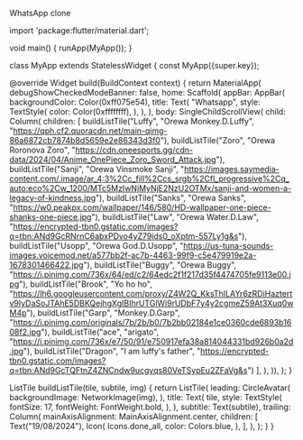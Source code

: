 WhatsApp clone

import 'package:flutter/material.dart';

void main() {
  runApp(MyApp());
}

class MyApp extends StatelessWidget {
  const MyApp({super.key});

  @override
  Widget build(BuildContext context) {
    return MaterialApp(
      debugShowCheckedModeBanner: false,
      home: Scaffold(
          appBar: AppBar(
            backgroundColor: Color(0xff075e54),
            title: Text(
              "Whatsapp",
              style: TextStyle(
                color: Color(0xffffffff),
              ),
            ),
          ),
          body: SingleChildScrollView(
            child: Column(
              children: [
                buildListTile("Luffy", "Orewa Monkey.D.Luffy",
                    "https://qph.cf2.quoracdn.net/main-qimg-86a6872cb7874b8d5659e2e86343d3f0"),
                buildListTile("Zoro", "Orewa Roronova Zoro",
                    "https://cdn.oneesports.gg/cdn-data/2024/04/Anime_OnePiece_Zoro_Sword_Attack.jpg"),
                buildListTile("Sanji", "Orewa Vinsmoke Sanji",
                    "https://images.saymedia-content.com/.image/ar_4:3%2Cc_fill%2Ccs_srgb%2Cfl_progressive%2Cq_auto:eco%2Cw_1200/MTc5MzIwNjMyNjE2NzU2OTMx/sanji-and-women-a-legacy-of-kindness.jpg"),
                buildListTile("Sanks", "Orewa Sanks",
                    "https://w0.peakpx.com/wallpaper/146/580/HD-wallpaper-one-piece-shanks-one-piece.jpg"),
                buildListTile("Law", "Orewa Water.D.Law",
                    "https://encrypted-tbn0.gstatic.com/images?q=tbn:ANd9GcRNrnC6abxPDvo4yZ79ids0_oXptm-557Ly1g&s"),
                buildListTile("Usopp", "Orewa God.D.Usopp",
                    "https://us-tuna-sounds-images.voicemod.net/a577bb2f-ac7b-4463-99f9-c5e479919e2a-1678301466422.jpg"),
                buildListTile("Buggy", "Orewa Buggy",
                    "https://i.pinimg.com/736x/64/ed/c2/64edc2f1f217d35f4474705fe9113e00.jpg"),
                buildListTile("Brook", "Yo ho ho",
                    "https://lh6.googleusercontent.com/proxy/Z4W2Q_KksThILAYr6zRDiHaztertv9IyDaSoJTAhE5DBKQejhgXgIBIhrUTGlWi9rUDbF7y4y2cgmeZ59At3Xuq0wM4p"),
                buildListTile("Garp", "Monkey.D.Garp",
                    "https://i.pinimg.com/originals/7b/2b/b0/7b2bb02184e1ce0360cde6893b1608f2.jpg"),
                buildListTile("ace", "arigato",
                    "https://i.pinimg.com/736x/e7/50/91/e750917efa38a814044331bd926b0a2d.jpg"),
                buildListTile("Dragon", "I am luffy's father",
                    "https://encrypted-tbn0.gstatic.com/images?q=tbn:ANd9GcTQFtnZ4ZNCndw9ucgyqs80VeTSypEu2ZFaVg&s")
              ],
            ),
          )),
    );
  }

  ListTile buildListTile(tile, subtile, img) {
    return ListTile(
      leading: CircleAvatar(
        backgroundImage: NetworkImage(img),
      ),
      title: Text(
        tile,
        style: TextStyle(
          fontSize: 17,
          fontWeight: FontWeight.bold,
        ),
      ),
      subtitle: Text(subtile),
      trailing: Column(
        mainAxisAlignment: MainAxisAlignment.center,
        children: [
          Text("19/08/2024"),
          Icon(
            Icons.done_all,
            color: Colors.blue,
          ),
        ],
      ),
    );
  }
}

